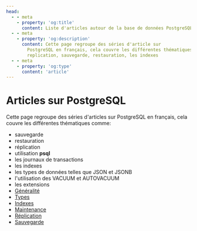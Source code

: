 ```yaml
---
head:
  - - meta
    - property: 'og:title'
      content: Liste d'articles autour de la base de données PostgreSQL
  - - meta      
    - property: 'og:description'
      content: Cette page regroupe des séries d'article sur
        PostgreSQL en français, cela couvre les différentes thématiques comme la
        replication, sauvegarde, restauration, les indexes
  - - meta        
    - property: 'og:type'
      content: 'article'
---
```


# Articles sur PostgreSQL

Cette page regroupe des séries d'articles sur PostgreSQL en français,
cela couvre les différentes thématiques comme:

- sauvegarde
- restauration
- réplication
- utilisation **psql**
- les journaux de transactions
- les indexes
- les types de données telles que JSON et JSONB
- l'utilisation des VACUUM et AUTOVACUUM
- les extensions
- [Généralité](./generalite.md)
- [Types](./types.md)
- [Indexes](./indexes.md )
- [Maintenance](./maintenance.md )
- [Réplication](./replication.md)
- [Sauvegarde](./sauvegarde.md)
